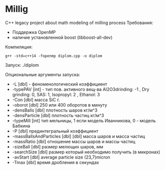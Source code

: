 # Millig
C++ legacy project about math modeling of milling process 
Требования:
- Поддержка OpenMP
- наличие установленной boost (libboost-all-dev)

Компиляция: 
```
g++ -std=c++14 -fopenmp diplom.cpp -o diplom
```
Запуск:
./diplom 

Опциональные аргументы запуска:

* -L [dbl] - феноменологический коэффициент
* -typePAV [int] - тип пов. активного вещ-ва  Al2O3drinding: -1 , Dry grinding: 0, SAS: 1, Isopropyl: 2 , Ethanol: 3
* -Con [dbl] масса SiC г.
* -oborot [dbl] 250 или 400 оборотов в минуту
* -densBalls [dbl] плотность шаров кг/м^3
* -densParticle [dbl] плотность частиц кг/м^3
* -typeMill [int] тип мельницы, 1 если модель Иванникова, 0 - модель Бабкина
* -P [dbl] прединтегральный коэффициент
* -massBallsAndParticles [dbl] [dbl] масса шаров и масса частиц
* -massRatio [dbl] отношение массы шаров и массы частиц
* -sizeBall [dbl] размер мелющих шаров, мм
* -searchSize [dbl] размер который необходимо получить (в микронах)
* -avStart [dbl] average particle size (23,7)micron
* -Tmax [dbl] время дробления в секундах
